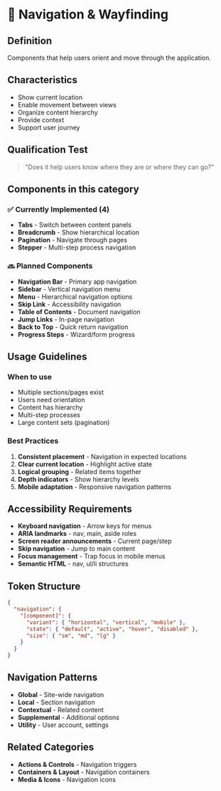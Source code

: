 # 🧭 Navigation & Wayfinding

## Definition
Components that help users orient and move through the application.

## Characteristics
- Show current location
- Enable movement between views
- Organize content hierarchy
- Provide context
- Support user journey

## Qualification Test
> "Does it help users know where they are or where they can go?"

## Components in this category

### ✅ Currently Implemented (4)
- **Tabs** - Switch between content panels
- **Breadcrumb** - Show hierarchical location
- **Pagination** - Navigate through pages
- **Stepper** - Multi-step process navigation

### 🔜 Planned Components
- **Navigation Bar** - Primary app navigation
- **Sidebar** - Vertical navigation menu
- **Menu** - Hierarchical navigation options
- **Skip Link** - Accessibility navigation
- **Table of Contents** - Document navigation
- **Jump Links** - In-page navigation
- **Back to Top** - Quick return navigation
- **Progress Steps** - Wizard/form progress

## Usage Guidelines

### When to use
- Multiple sections/pages exist
- Users need orientation
- Content has hierarchy
- Multi-step processes
- Large content sets (pagination)

### Best Practices
1. **Consistent placement** - Navigation in expected locations
2. **Clear current location** - Highlight active state
3. **Logical grouping** - Related items together
4. **Depth indicators** - Show hierarchy levels
5. **Mobile adaptation** - Responsive navigation patterns

## Accessibility Requirements
- **Keyboard navigation** - Arrow keys for menus
- **ARIA landmarks** - nav, main, aside roles
- **Screen reader announcements** - Current page/step
- **Skip navigation** - Jump to main content
- **Focus management** - Trap focus in mobile menus
- **Semantic HTML** - nav, ul/li structures

## Token Structure
```json
{
  "navigation": {
    "[component]": {
      "variant": { "horizontal", "vertical", "mobile" },
      "state": { "default", "active", "hover", "disabled" },
      "size": { "sm", "md", "lg" }
    }
  }
}
```

## Navigation Patterns
- **Global** - Site-wide navigation
- **Local** - Section navigation
- **Contextual** - Related content
- **Supplemental** - Additional options
- **Utility** - User account, settings

## Related Categories
- **Actions & Controls** - Navigation triggers
- **Containers & Layout** - Navigation containers
- **Media & Icons** - Navigation icons